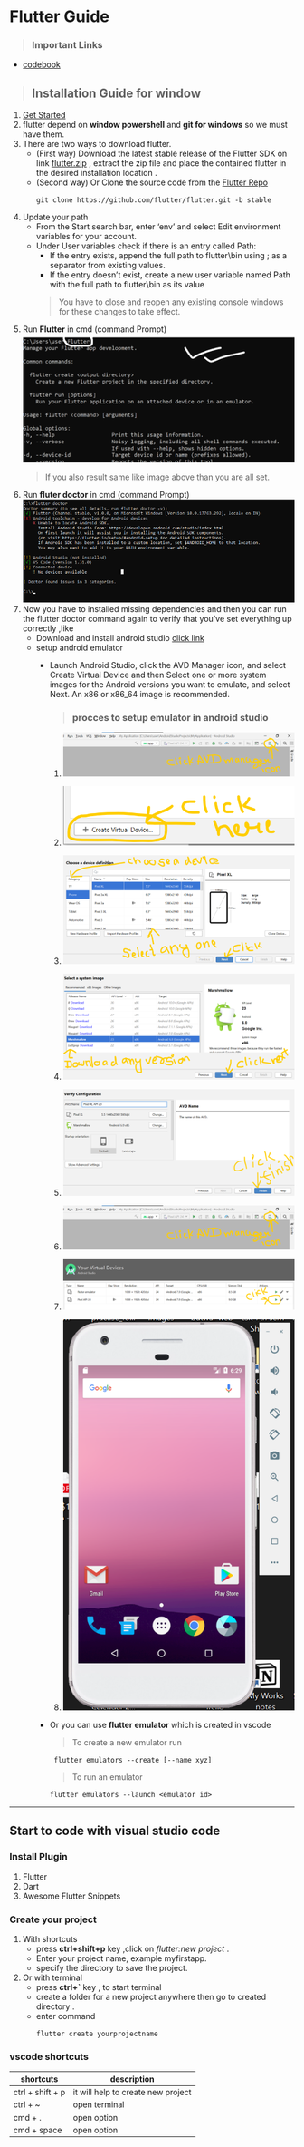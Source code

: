 # Flutter Guide

> ### Important Links
* [codebook](https://flutter.dev/docs/cookbook)

> ## Installation Guide for window

1. [Get Started](https://flutter.dev/docs/get-started/install/windows) 
1. flutter depend on **window powershell** and **git for windows** so we must have them.
1. There are two ways to download  flutter.
      * (First way) Download the latest stable release of the Flutter SDK on link [flutter.zip](https://storage.googleapis.com/flutter_infra/releases/stable/windows/flutter_windows_1.20.2-stable.zip) , extract the zip file and place the contained flutter in the desired installation location .
      * (Second way) Or Clone the source code from the [Flutter Repo](https://github.com/flutter/flutter)
        ```
        git clone https://github.com/flutter/flutter.git -b stable
          ```     
1. Update your path
    * From the Start search bar, enter ‘env’ and select Edit environment variables for your account.
    * Under User variables check if there is an entry called Path:
       * If the entry exists, append the full path to flutter\bin using ; as a separator from existing values.
      * If the entry doesn’t exist, create a new user variable named Path with the full path to flutter\bin as its value
      > You have to close and reopen any existing console windows for these changes to take effect.
1.  Run **Flutter** in cmd (command Prompt)
  ![Run flutter command](runflutter.png)
      > If you also result same like image above than you are all set.
1. Run **fluter doctor** in cmd (command Prompt)
  ![Run flutter doctor](flutterdoctor.png)
1. Now you have to installed missing dependencies and then you can run the flutter doctor command again to verify that you’ve set everything up correctly ,like
    * Download and install android studio [click link](https://developer.android.com/studio)
    * setup android emulator
        * Launch Android Studio, click the AVD Manager icon, and select Create Virtual Device and then Select one or more system images for the Android versions you want to emulate, and select Next. An x86 or x86_64 image is recommended.  
            > ### procces to setup emulator in android studio
            1. ![avd iocn](avdicon.png "Click AVD Manager icon")

            1. ![create virtual device](add_vd.png "Click on create virtual device")

            1. ![choose device](choose.png "select any device")

            1. ![select device version](sysimgae.png "select any device version")

            1. ![configure setting and click finish](finsh.png "click finsh to complete setup")

            1. ![avd iocn](avdicon.png "again click AVD manager icon") 

            1. ![rundevice](rundevice.png "click to lunch device")

            1. ![emulator ready](mobiledevice.png )


        * Or you can use **flutter emulator** which is created in vscode
          > To create a new emulator run
            ```
             flutter emulators --create [--name xyz]
            ```
          > To run an emulator
            ```
            flutter emulators --launch <emulator id>
            ```
---
## Start to code with visual studio code

### Install Plugin

1. Flutter
1. Dart
1. Awesome Flutter Snippets

### Create your project
1. With shortcuts
      * press **ctrl+shift+p** key ,click on *flutter:new project* .
      * Enter your project name, example myfirstapp.
      * specify the directory to save the project.
1. Or with terminal
      * press **ctrl+`** key , to start terminal
      * create a folder for a new project anywhere then go to created directory .
      * enter command
        ```
        flutter create yourprojectname
        ```
      
      
### vscode shortcuts

 shortcuts     | description     
   -------  |----------
 ctrl + shift + p |    it will help to create new project |
 ctrl + ~ | open terminal 
 cmd + . | open option
 cmd + space | open option

